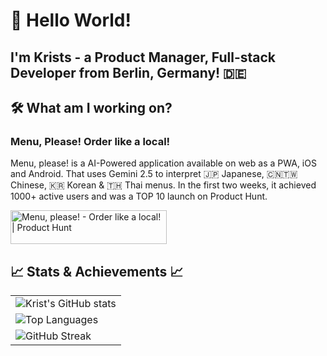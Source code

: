 # 👋 Hello World!

## I'm Krists - a Product Manager, Full-stack Developer from Berlin, Germany! 🇩🇪

## 🛠️ What am I working on?

### Menu, Please! Order like a local!

Menu, please! is a AI-Powered application available on web as a PWA, iOS and Android. That uses Gemini 2.5 to interpret 🇯🇵 Japanese, 🇨🇳🇹🇼 Chinese, 🇰🇷 Korean & 🇹🇭 Thai menus. In the first two weeks, it achieved 1000+ active users and was a TOP 10 launch on Product Hunt.

<a href="https://www.producthunt.com/products/menu-please?embed=true&utm_source=badge-featured&utm_medium=badge&utm_source=badge-menu&#0045;please" target="_blank"><img src="https://api.producthunt.com/widgets/embed-image/v1/featured.svg?post_id=985820&theme=light&t=1751986629110" alt="Menu&#0044;&#0032;please&#0033; - Order&#0032;like&#0032;a&#0032;local&#0033; | Product Hunt" style="width: 250px; height: 54px;" width="250" height="54" /></a>

## 📈 Stats & Achievements 📈

<table width="100%">
  <tr>
    <td width=100%">
      <img src="https://github-readme-stats.vercel.app/api?username=hesersu&show_icons=true&locale=en&theme=tokyonight" alt="Krist's GitHub stats" />
    </td>
  </tr>
  <tr>
    <td width="100%">
      <img src="https://github-readme-stats.vercel.app/api/top-langs?username=hesersu&layout=compact&langs_count=7&theme=tokyonight" alt="Top Languages" />
    </td>
  </tr>
  <tr>
    <td width="100%">
      <img src="https://github-readme-streak-stats.herokuapp.com/?user=hesersu&theme=tokyonight" alt="GitHub Streak" />
    </td>
  </tr>
</table>
